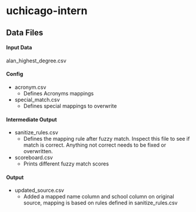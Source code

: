 # uchicago-intern

## Data Files
#### Input Data
alan_highest_degree.csv

#### Config 
- acronym.csv 
    - Defines Acronyms mappings
- special_match.csv 
    - Defines special mappings to overwrite

#### Intermediate Output
- sanitize_rules.csv
    - Defines the mapping rule after fuzzy match. Inspect this file to see if match is correct. Anything not correct needs to be fixed or overwritten.
- scoreboard.csv 
    - Prints different fuzzy match scores
    
#### Output
- updated_source.csv 
    - Added a mapped name column and school column on original source, mapping is based on rules defined in sanitize_rules.csv
      